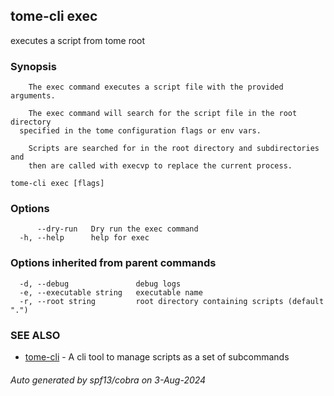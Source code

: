 ## tome-cli exec

executes a script from tome root

### Synopsis


		The exec command executes a script file with the provided arguments.

		The exec command will search for the script file in the root directory
	  specified in the tome configuration flags or env vars.

		Scripts are searched for in the root directory and subdirectories and
		then are called with execvp to replace the current process.


```
tome-cli exec [flags]
```

### Options

```
      --dry-run   Dry run the exec command
  -h, --help      help for exec
```

### Options inherited from parent commands

```
  -d, --debug               debug logs
  -e, --executable string   executable name
  -r, --root string         root directory containing scripts (default ".")
```

### SEE ALSO

* [tome-cli](tome-cli.md)	 - A cli tool to manage scripts as a set of subcommands

###### Auto generated by spf13/cobra on 3-Aug-2024

